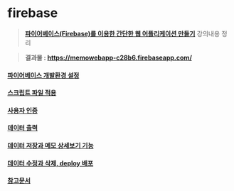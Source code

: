 # firebase
> **[파이어베이스(Firebase)를 이용한 간단한 웹 어플리케이션 만들기](https://www.inflearn.com/course/%ED%8C%8C%EC%9D%B4%EC%96%B4%EB%B2%A0%EC%9D%B4%EC%8A%A4-%EA%B0%95%EC%A2%8C-%EC%9B%B9-%EC%96%B4%ED%94%8C%EB%A6%AC%EC%BC%80%EC%9D%B4%EC%85%98/)** 강의내용 정리

> **결과물 : https://memowebapp-c28b6.firebaseapp.com/**

#### [파이어베이스 개발환경 설정](https://github.com/wayhome25/firebase/blob/master/01_firebase_install_setting.md)
#### [스크립트 파일 적용](https://github.com/wayhome25/firebase/blob/master/02_firebase_script_setting.md)
#### [사용자 인증](https://github.com/wayhome25/firebase/blob/master/03_firebase_Authentication.md)
#### [데이터 출력](https://github.com/wayhome25/firebase/blob/master/04_firebase_data_print.md)
#### [데이터 저장과 메모 상세보기 기능](https://github.com/wayhome25/firebase/blob/master/05_firebase_save_print.md)
#### [데이터 수정과 삭제, deploy 배포](https://github.com/wayhome25/firebase/blob/master/06_firebase_modify_delete.md)

#### [참고문서](https://firebase.google.com/docs/)
